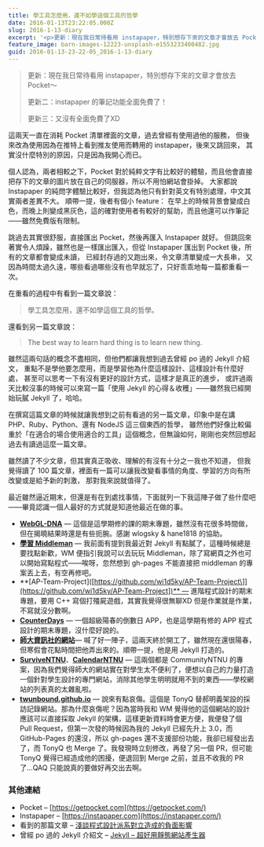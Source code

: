 ```yaml
---
title: 學工具怎麼用，還不如學這個工具的哲學
date: 2016-01-13T23:22:05.000Z
slug: 2016-1-13-diary
excerpt: '<p>更新：現在我日常待看用 instapaper，特別想存下來的文章才會放去 Pocket～ 更新二：instap&#8230;</p> '
feature_image: barn-images-12223-unsplash-e1553233400482.jpg
guid: 2016-01-13-23-22-05_2016-1-13-diary
---
```

> 更新：現在我日常待看用 instapaper，特別想存下來的文章才會放去 Pocket～
>
> 更新二：instapaper 的筆記功能全面免費了！
>
> 更新三：又沒有全面免費了XD

這兩天一直在消耗 Pocket 清單裡面的文章，過去曾經有使用過他的服務， 但後來改為使用因為在推特上看到推友使用而轉用的 instapaper，後來又跳回來， 其實沒什麼特別的原因，只是因為我開心而已。

個人認為，兩者相較之下，Pocket 對於純粹文字有比較好的體驗，而且他會直接把存下的文章的圖片放在自己的伺服器，所以不用怕網站會掛掉。 大家都說 Instapaper 的純問字體驗比較好，但我認為他只有針對英文有特別處理，中文其實兩者差異不大。 順帶一提，後者有個小 feature： 在早上的時候背景會變成白色，而晚上則變成黑灰色，這的確對使用者有較好的幫助，而且他還可以作筆記——雖然免費版有限制。

跳過去其實很舒服，直接匯出 Pocket，然後再匯入 Instapaper 就好。 但跳回來著實令人煩躁，雖然也是一樣匯出匯入，但從 Instapaper 匯出到 Pocket 後，所有的文章都會變成未讀， 已經封存過的又跑出來，令文章清單變成一大長串， 又因為時間太過久遠，哪些看過哪些沒有也早就忘了，只好乖乖地每一篇都重看一次。

在重看的過程中有看到一篇文章說：

> 學工具怎麼用，還不如學這個工具的哲學。

還看到另一篇文章說：

> The best way to learn hard thing is to learn new thing.

雖然這兩句話的概念不盡相同，但他們都讓我想到過去曾經 po 過的 Jekyll 介紹文， 重點不是學他要怎麼用，而是學習他為什麼這樣設計、這樣設計有什麼好處， 甚至可以思考一下有沒有更好的設計方式，這樣才是真正的進步， 或許過兩天比較沒事的時候可以來寫一篇「使用 Jekyll 的心得＆收穫」——雖然我已經開始玩膩 Jekyll 了，哈哈。

在撰寫這篇文章的時候就讓我想到之前有看過的另一篇文章，印象中是在講 PHP、Ruby、Python、還有 NodeJS 這三個東西的哲學， 雖然他們好像比較偏重於「在適合的場合使用適合的工具」這個概念，但無論如何，剛剛也突然回想起過去有讀過這麼一篇文章。

雖然讀了不少文章，但其實真正吸收、理解的有沒有十分之一我也不知道， 但我覺得讀了 100 篇文章，裡面有一篇可以讓我改變看事情的角度、學習的方向有所改變或是給予新的刺激， 那對我來說就值得了。

最近雖然逼近期末，但還是有在到處找事情，下面就列一下我這陣子做了些什麼吧——畢竟認識一個人最好的方式就是知道他最近在做的事。

*   **[WebGL-DNA](https://wi1d5ky.github.io/WebGL-DNA/)** — 這個是這學期修的課的期末專題，雖然沒有花很多時間做，但在揭曉結果時還是有些扼腕。感謝 wlogsky & hane1818 的協助。
*   **[學習 Middleman](https://github.com/wi1d5ky/wi1d5ky.github.io)** — 我前面有提到我最近對 Jekyll 有點膩了，這種時候總是要找點新歡，WM 便指引我說可以去玩玩 Middleman，除了寫網頁之外也可以開始寫點程式——唉呀，忽然想到 gh-pages 不能直接把 middleman 的專案丟上去，有空再修吧。
*   **\[AP-Team-Project\]([https://github.com/wi1d5ky/AP-Team-Project\]](https://github.com/wi1d5ky/AP-Team-Project])** — 進階程式設計的期末專題，要用 C++ 寫個打殭屍遊戲，其實我覺得很無聊XD 但是作業就是作業，不寫就沒分數啊。
*   **[CounterDays](https://github.com/wi1d5ky/CounterDays)** — 一個超級陽春的倒數日 APP，也是這學期有修的 APP 程式設計的期末專題，沒什麼好說的。
*   **[師大資訊社的網站](https://ntnucic.github.io/)**— 喊了好一陣子，這兩天終於開工了，雖然現在還很陽春，但寒假會花點時間把他弄出來的。順帶一提，他是用 Jekyll 打造的。
*   **[SurviveNTNU](https://survive.ntnu.com.tw/)**、**[CalendarNTNU](https://calendar.ntnu.com.tw/)** — 這兩個都是 CommunityNTNU 的專案，因為我們覺得師大的網站實在對學生太不便利了，便想以自己的力量打造一個針對學生設計的專門網站，消除其他學生明明就用不到的東西——學校網站的列表真的太雜亂啦。
*   **[twunbound.github.io](https://twunbound.github.io/)** — 說來有點哀傷。這個是 TonyQ 替郝明義架設的採訪記錄網站。那為什麼哀傷呢？因為當時我和 WM 覺得他的這個網站的設計應該可以直接採取 Jekyll 的架構，這樣更新資料時會更方便，我便發了個 Pull Request，但第一次發的時候因為我的 Jekyll 已經先升上 3.0，而 GitHub-Pages 的還沒，所以 gh-pages 還不支援部份功能，我卻已經發出去了，而 TonyQ 也 Merge 了。我發現時立刻修改，再發了另一個 PR，但可能 TonyQ 覺得已經造成他的困擾，便退回到 Merge 之前，並且不收我的 PR 了…QAQ 只能說真的要做好再交出去啊。

### 其他連結

*   Pocket – [https://getpocket.com](https://getpocket.com/)
*   Instapaper – [https://instapaper.com](https://instapaper.com/)
*   看到的那篇文章 – [淺談程式設計派系對立造成的負面影響](https://blog.alphacamp.co/2015/10/20/dont-be-too-religious-in-programing/)
*   曾經 po 過的 Jekyll 介紹文 – [Jekyll – 超好用靜態網站產生器](/posts/static-generator-jekyll)
